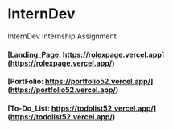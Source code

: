 # InternDev

InternDev Internship Assignment

#### [Landing_Page: https://rolexpage.vercel.app] (https://rolexpage.vercel.app/)

#### [PortFolio: https://portfolio52.vercel.app/] (https://portfolio52.vercel.app/)

#### [To-Do_List: https://todolist52.vercel.app/] (https://todolist52.vercel.app/)
